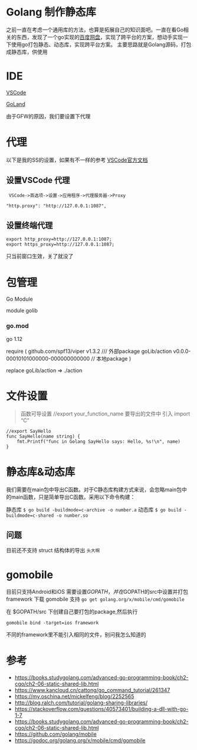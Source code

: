 # Golang 制作静态库

之前一直在考虑一个通用库的方法，也算是拓展自己的知识面吧。一直在看Go相关的东西，发现了一个go实现的[百度网盘](https://github.com/iikira/BaiduPCS-Go)，实现了跨平台的方案，想动手实现一下使用go打包静态、动态库，实现跨平台方案。
主要思路就是Golang源码，打包成静态库，供使用

# IDE
[VSCode](https://code.visualstudio.com/)

[GoLand](https://www.jetbrains.com/go/)

由于GFW的原因，我们要设置下代理
# 代理
以下是我的SS的设置，如果有不一样的参考 [VSCode官方文档](https://code.visualstudio.com/docs/setup/network)
## 设置VSCode 代理
` VSCode->首选项->设置->应用程序->代理服务器->Proxy`

    "http.proxy": "http://127.0.0.1:1087",

## 设置终端代理 
    export http_proxy=http://127.0.0.1:1087;
    export https_proxy=http://127.0.0.1:1087;
只当前窗口生效，关了就没了
# 包管理

Go Module 

module golib

### go.mod
go 1.12


require (
    github.com/spf13/viper v1.3.2  /// 外部package
    goLib/action v0.0.0-00010101000000-000000000000 // 本地package
)

replace goLib/action => ./action 

# 文件设置

> 函数可导设置 //export your_function_name
> 要导出的文件中 引入 import “C”
```golang
//export SayHello
func SayHello(name string) {
    fmt.Printf("func in Golang SayHello says: Hello, %s!\n", name)
}

```

# 静态库&动态库
我们需要在main包中导出C函数。对于C静态库构建方式来说，会忽略main包中的main函数，只是简单导出C函数。采用以下命令构建：

静态库
`$ go build -buildmode=c-archive -o number.a`
动态库
`$ go build -buildmode=c-shared -o number.so`

## 问题
目前还不支持 struct 结构体的导出 `头大啊`

# gomobile 
目前只支持Android和iOS
需要设置$GOPATH，并在$GOPATH的src中设置并打包 framework 
下载 gomobile 支持
`go get golang.org/x/mobile/cmd/gomobile`

在 $GOPATH/src 下创建自己要打包的package,然后执行

`gomobile bind -target=ios framework`

不同的framework里不能引入相同的文件，别问我怎么知道的

# 参考
- https://books.studygolang.com/advanced-go-programming-book/ch2-cgo/ch2-06-static-shared-lib.html
- https://www.kancloud.cn/cattong/go_command_tutorial/261347
- https://my.oschina.net/mickelfeng/blog/2252565
- http://blog.ralch.com/tutorial/golang-sharing-libraries/
- https://stackoverflow.com/questions/40573401/building-a-dll-with-go-1-7
- https://books.studygolang.com/advanced-go-programming-book/ch2-cgo/ch2-06-static-shared-lib.html
- https://github.com/golang/mobile
- https://godoc.org/golang.org/x/mobile/cmd/gomobile
